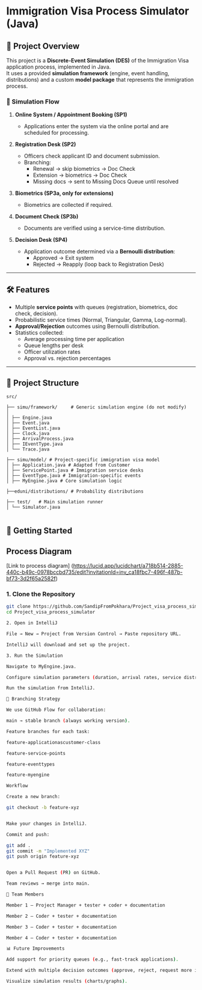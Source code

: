 # Immigration Visa Process Simulator (Java)

## 📌 Project Overview
This project is a **Discrete-Event Simulation (DES)** of the Immigration Visa application process, implemented in Java.  
It uses a provided **simulation framework** (engine, event handling, distributions) and a custom **model package** that represents the immigration process.

### 🔹 Simulation Flow
1. **Online System / Appointment Booking (SP1)**
    - Applications enter the system via the online portal and are scheduled for processing.

2. **Registration Desk (SP2)**
    - Officers check applicant ID and document submission.
    - Branching:
        - Renewal → skip biometrics → Doc Check
        - Extension → biometrics → Doc Check
        - Missing docs → sent to Missing Docs Queue until resolved

3. **Biometrics (SP3a, only for extensions)**
    - Biometrics are collected if required.

4. **Document Check (SP3b)**
    - Documents are verified using a service-time distribution.

5. **Decision Desk (SP4)**
    - Application outcome determined via a **Bernoulli distribution**:
        - Approved → Exit system
        - Rejected → Reapply (loop back to Registration Desk)

---

## 🛠️ Features
- Multiple **service points** with queues (registration, biometrics, doc check, decision).
- Probabilistic service times (Normal, Triangular, Gamma, Log-normal).
- **Approval/Rejection** outcomes using Bernoulli distribution.
- Statistics collected:
    - Average processing time per application
    - Queue lengths per desk
    - Officer utilization rates
    - Approval vs. rejection percentages

---

## 📂 Project Structure
```
src/

├── simu/framework/     # Generic simulation engine (do not modify)
│
│ ├── Engine.java
│ ├── Event.java
│ ├── EventList.java
│ ├── Clock.java
│ ├── ArrivalProcess.java
│ ├── IEventType.java
│ └── Trace.java

├── simu/model/ # Project-specific immigration visa model
│ ├── Application.java # Adapted from Customer
│ ├── ServicePoint.java # Immigration service desks
│ ├── EventType.java # Immigration-specific events
│ ├── MyEngine.java # Core simulation logic

├──eduni/distributions/ # Probability distributions

├── test/   # Main simulation runner
│ └── Simulator.java
  
```

## 🚀 Getting Started

## Process Diagram
[Link to process diagram] (https://lucid.app/lucidchart/a718b514-2885-440c-b49c-0978bccbd735/edit?invitationId=inv_ca18fbc7-496f-487b-bf73-3d2f65a2582f)

### 1. Clone the Repository
```bash
git clone https://github.com/SandipFromPokhara/Project_visa_process_simulator.git
cd Project_visa_process_simulator

2. Open in IntelliJ

File → New → Project from Version Control → Paste repository URL.

IntelliJ will download and set up the project.

3. Run the Simulation

Navigate to MyEngine.java.

Configure simulation parameters (duration, arrival rates, service distributions).

Run the simulation from IntelliJ.

🌳 Branching Strategy

We use GitHub Flow for collaboration:

main → stable branch (always working version).

Feature branches for each task:

feature-applicationascustomer-class

feature-service-points

feature-eventtypes

feature-myengine

Workflow

Create a new branch:

git checkout -b feature-xyz


Make your changes in IntelliJ.

Commit and push:

git add .
git commit -m "Implemented XYZ"
git push origin feature-xyz


Open a Pull Request (PR) on GitHub.

Team reviews → merge into main.

👥 Team Members

Member 1 – Project Manager + tester + coder + documentation

Member 2 – Coder + tester + documentation

Member 3 – Coder + tester + documentation

Member 4 – Coder + tester + documentation

📊 Future Improvements

Add support for priority queues (e.g., fast-track applications).

Extend with multiple decision outcomes (approve, reject, request more info).

Visualize simulation results (charts/graphs).
